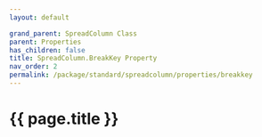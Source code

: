 ```yaml
---
layout: default

grand_parent: SpreadColumn Class
parent: Properties
has_children: false
title: SpreadColumn.BreakKey Property
nav_order: 2
permalink: /package/standard/spreadcolumn/properties/breakkey
---
```

# {{ page.title }}
